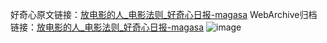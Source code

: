 好奇心原文链接：[放电影的人_电影法则_好奇心日报-magasa](https://www.qdaily.com/articles/3353.html)
WebArchive归档链接：[放电影的人_电影法则_好奇心日报-magasa](http://web.archive.org/web/20160810031008/http://www.qdaily.com/articles/3353.html)
![image](http://ww3.sinaimg.cn/large/007d5XDply1g3vet72no2j30u02qp7wh)